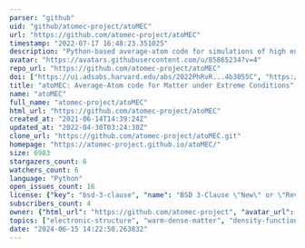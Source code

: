 ```yaml
---
parser: "github"
uid: "github/atomec-project/atoMEC"
url: "https://github.com/atomec-project/atoMEC"
timestamp: "2022-07-17 16:48:23.351025"
description: "Python-based average-atom code for simulations of high energy density phenomena such as in warm dense matter."
avatar: "https://avatars.githubusercontent.com/u/85865234?v=4"
repo_url: "https://github.com/atomec-project/atoMEC"
doi: ["https://ui.adsabs.harvard.edu/abs/2022PhRvR...4b3055C", "https://ui.adsabs.harvard.edu/abs/2022arXiv220601074C", "https://ui.adsabs.harvard.edu/abs/2022ascl.soft06017C/abstract"]
title: "atoMEC: Average-Atom code for Matter under Extreme Conditions"
name: "atoMEC"
full_name: "atomec-project/atoMEC"
html_url: "https://github.com/atomec-project/atoMEC"
created_at: "2021-06-14T14:39:24Z"
updated_at: "2022-04-30T03:24:30Z"
clone_url: "https://github.com/atomec-project/atoMEC.git"
homepage: "https://atomec-project.github.io/atoMEC/"
size: 6983
stargazers_count: 6
watchers_count: 6
language: "Python"
open_issues_count: 16
license: {"key": "bsd-3-clause", "name": "BSD 3-Clause \"New\" or \"Revised\" License", "spdx_id": "BSD-3-Clause", "url": "https://api.github.com/licenses/bsd-3-clause", "node_id": "MDc6TGljZW5zZTU="}
subscribers_count: 4
owner: {"html_url": "https://github.com/atomec-project", "avatar_url": "https://avatars.githubusercontent.com/u/85865234?v=4", "login": "atomec-project", "type": "Organization"}
topics: ["electronic-structure", "warm-dense-matter", "density-functional-theory", "atomic-physics", "plasma-physics"]
date: "2024-06-15 14:22:50.263832"
---
```

